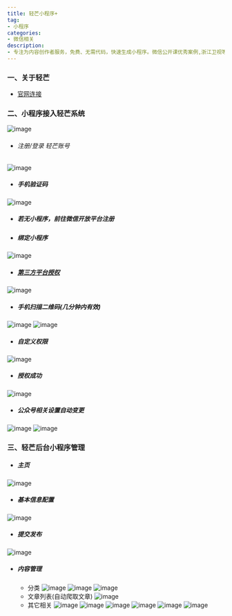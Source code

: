 ```yaml
---
title: 轻芒小程序+
tag: 
- 小程序
categories: 
- 微信相关
description: 
- 专注为内容创作者服务，免费、无需代码，快速生成小程序。微信公开课优秀案例,浙江卫视等合作伙伴都在用
---
```


### 一、关于轻芒
- [官网连接](http://qingmang.me/wechat/)

### 二、小程序接入轻芒系统
![image](https://raw.githubusercontent.com/VonJie/images/master/blog/qingmang/WX20180613-101206.png)
- ###### 注册/登录 轻芒账号
![image](https://raw.githubusercontent.com/VonJie/images/master/blog/qingmang/WX20180613-101224.png)
- ##### 手机验证码
![image](https://raw.githubusercontent.com/VonJie/images/master/blog/qingmang/WX20180613-101246.png)
- ##### 若无小程序，前往微信开放平台注册
- ##### 绑定小程序
![image](https://raw.githubusercontent.com/VonJie/images/master/blog/qingmang/WX20180613-100237.png)
- ##### [第三方平台授权](https://open.weixin.qq.com/)
![image](https://raw.githubusercontent.com/VonJie/images/master/blog/qingmang/WX20180613-102732.png)
- ##### 手机扫描二维码(几分钟内有效)
![image](https://raw.githubusercontent.com/VonJie/images/master/blog/qingmang/WX20180613-100833.png)
![image](https://raw.githubusercontent.com/VonJie/images/master/blog/qingmang/WechatIMG7.png)
- ##### 自定义权限
![image](https://raw.githubusercontent.com/VonJie/images/master/blog/qingmang/WechatIMG8.png)
- ##### 授权成功
![image](https://raw.githubusercontent.com/VonJie/images/master/blog/qingmang/WechatIMG9.png)
- ##### 公众号相关设置自动变更
![image](https://raw.githubusercontent.com/VonJie/images/master/blog/qingmang/WX20180613-110054.png)
![image](https://raw.githubusercontent.com/VonJie/images/master/blog/qingmang/WX20180613-110114.png)

### 三、轻芒后台小程序管理
- ##### 主页
![image](https://raw.githubusercontent.com/VonJie/images/master/blog/qingmang/WX20180613-104211.png)
- ##### 基本信息配置
![image](https://raw.githubusercontent.com/VonJie/images/master/blog/qingmang/WX20180613-111211.png)
- ##### 提交发布
![image](https://raw.githubusercontent.com/VonJie/images/master/blog/qingmang/WX20180613-105940.png)
- ##### 内容管理
  - 分类
    ![image](https://raw.githubusercontent.com/VonJie/images/master/blog/qingmang/WX20180613-110819.png)
    ![image](https://raw.githubusercontent.com/VonJie/images/master/blog/qingmang/WX20180613-110854.png)
    ![image](https://raw.githubusercontent.com/VonJie/images/master/blog/qingmang/WX20180613-115812.png)
  - 文章列表(自动爬取文章)
    ![image](https://raw.githubusercontent.com/VonJie/images/master/blog/qingmang/WX20180613-121944.png)
  - 其它相关
    ![image](https://raw.githubusercontent.com/VonJie/images/master/blog/qingmang/WX20180613-120131.png)
    ![image](https://raw.githubusercontent.com/VonJie/images/master/blog/qingmang/WX20180613-120255.png)
    ![image](https://raw.githubusercontent.com/VonJie/images/master/blog/qingmang/WX20180613-120342.png)
    ![image](https://raw.githubusercontent.com/VonJie/images/master/blog/qingmang/WX20180613-120405.png)
    ![image](https://raw.githubusercontent.com/VonJie/images/master/blog/qingmang/WX20180613-120352.png)
    ![image](https://raw.githubusercontent.com/VonJie/images/master/blog/qingmang/WX20180613-120331.png)